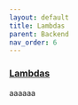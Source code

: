 ```yaml
---
layout: default
title: Lambdas
parent: Backend
nav_order: 6
---
```


### [Lambdas](https://github.com/taller2-grupo5-rostov-1c2022/Lambda)

aaaaaa